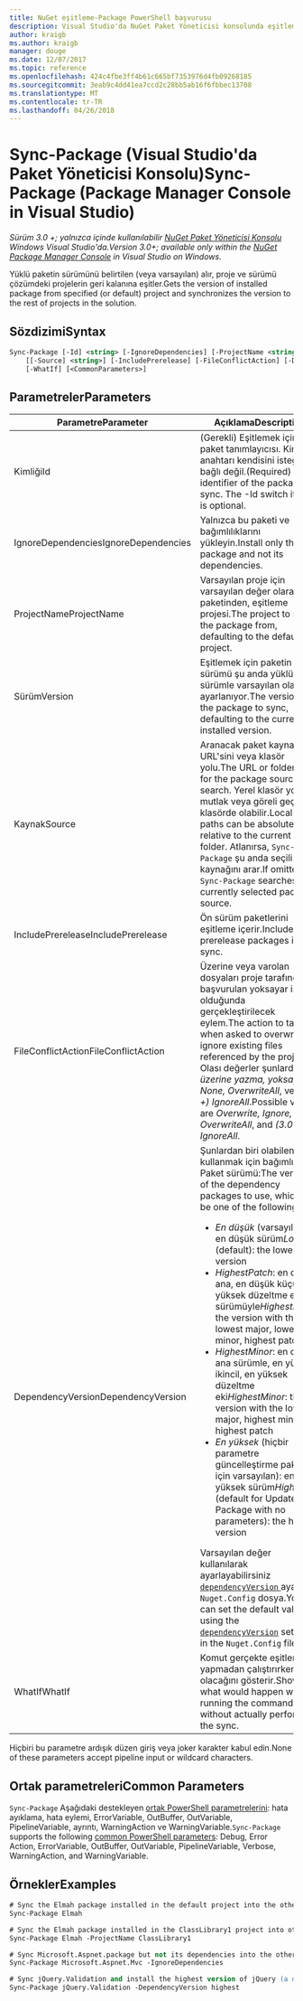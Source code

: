 ```yaml
---
title: NuGet eşitleme-Package PowerShell başvurusu
description: Visual Studio'da NuGet Paket Yöneticisi konsolunda eşitleme paket PowerShell komut başvurusu.
author: kraigb
ms.author: kraigb
manager: douge
ms.date: 12/07/2017
ms.topic: reference
ms.openlocfilehash: 424c4fbe3ff4b61c665bf7353976d4fb09268185
ms.sourcegitcommit: 3eab9c4dd41ea7ccd2c28bb5ab16f6fbbec13708
ms.translationtype: MT
ms.contentlocale: tr-TR
ms.lasthandoff: 04/26/2018
---
```

# <a name="sync-package-package-manager-console-in-visual-studio"></a><span data-ttu-id="ae594-103">Sync-Package (Visual Studio'da Paket Yöneticisi Konsolu)</span><span class="sxs-lookup"><span data-stu-id="ae594-103">Sync-Package (Package Manager Console in Visual Studio)</span></span>

<span data-ttu-id="ae594-104">*Sürüm 3.0 +; yalnızca içinde kullanılabilir [NuGet Paket Yöneticisi Konsolu](package-manager-console.md) Windows Visual Studio'da.*</span><span class="sxs-lookup"><span data-stu-id="ae594-104">*Version 3.0+; available only within the [NuGet Package Manager Console](package-manager-console.md) in Visual Studio on Windows.*</span></span>

<span data-ttu-id="ae594-105">Yüklü paketin sürümünü belirtilen (veya varsayılan) alır, proje ve sürümü çözümdeki projelerin geri kalanına eşitler.</span><span class="sxs-lookup"><span data-stu-id="ae594-105">Gets the version of installed package from specified (or default) project and synchronizes the version to the rest of projects in the solution.</span></span>

## <a name="syntax"></a><span data-ttu-id="ae594-106">Sözdizimi</span><span class="sxs-lookup"><span data-stu-id="ae594-106">Syntax</span></span>

```ps
Sync-Package [-Id] <string> [-IgnoreDependencies] [-ProjectName <string>] [[-Version] <string>]
    [[-Source] <string>] [-IncludePrerelease] [-FileConflictAction] [-DependencyVersion]
    [-WhatIf] [<CommonParameters>]
```

## <a name="parameters"></a><span data-ttu-id="ae594-107">Parametreler</span><span class="sxs-lookup"><span data-stu-id="ae594-107">Parameters</span></span>

| <span data-ttu-id="ae594-108">Parametre</span><span class="sxs-lookup"><span data-stu-id="ae594-108">Parameter</span></span> | <span data-ttu-id="ae594-109">Açıklama</span><span class="sxs-lookup"><span data-stu-id="ae594-109">Description</span></span> |
| --- | --- |
| <span data-ttu-id="ae594-110">Kimliği</span><span class="sxs-lookup"><span data-stu-id="ae594-110">Id</span></span> | <span data-ttu-id="ae594-111">(Gerekli) Eşitlemek için paket tanımlayıcısı. Kimliği anahtarı kendisini isteğe bağlı değil.</span><span class="sxs-lookup"><span data-stu-id="ae594-111">(Required) The identifier of the package to sync. The -Id switch itself is optional.</span></span> |
| <span data-ttu-id="ae594-112">IgnoreDependencies</span><span class="sxs-lookup"><span data-stu-id="ae594-112">IgnoreDependencies</span></span> | <span data-ttu-id="ae594-113">Yalnızca bu paketi ve bağımlılıklarını yükleyin.</span><span class="sxs-lookup"><span data-stu-id="ae594-113">Install only this package and not its dependencies.</span></span> |
| <span data-ttu-id="ae594-114">ProjectName</span><span class="sxs-lookup"><span data-stu-id="ae594-114">ProjectName</span></span> | <span data-ttu-id="ae594-115">Varsayılan proje için varsayılan değer olarak paketinden, eşitleme projesi.</span><span class="sxs-lookup"><span data-stu-id="ae594-115">The project to sync the package from, defaulting to the default  project.</span></span> |
| <span data-ttu-id="ae594-116">Sürüm</span><span class="sxs-lookup"><span data-stu-id="ae594-116">Version</span></span> | <span data-ttu-id="ae594-117">Eşitlemek için paketin sürümü şu anda yüklü olan sürümle varsayılan olarak ayarlanıyor.</span><span class="sxs-lookup"><span data-stu-id="ae594-117">The version of the package to sync, defaulting to the currently installed version.</span></span> |
| <span data-ttu-id="ae594-118">Kaynak</span><span class="sxs-lookup"><span data-stu-id="ae594-118">Source</span></span> | <span data-ttu-id="ae594-119">Aranacak paket kaynağının URL'sini veya klasör yolu.</span><span class="sxs-lookup"><span data-stu-id="ae594-119">The URL or folder path for the package source to search.</span></span> <span data-ttu-id="ae594-120">Yerel klasör yolları mutlak veya göreli geçerli klasörde olabilir.</span><span class="sxs-lookup"><span data-stu-id="ae594-120">Local folder paths can be absolute, or relative to the current folder.</span></span> <span data-ttu-id="ae594-121">Atlanırsa, `Sync-Package` şu anda seçili paket kaynağını arar.</span><span class="sxs-lookup"><span data-stu-id="ae594-121">If omitted, `Sync-Package` searches the currently selected package source.</span></span> |
| <span data-ttu-id="ae594-122">IncludePrerelease</span><span class="sxs-lookup"><span data-stu-id="ae594-122">IncludePrerelease</span></span> | <span data-ttu-id="ae594-123">Ön sürüm paketlerini eşitleme içerir.</span><span class="sxs-lookup"><span data-stu-id="ae594-123">Includes prerelease packages in the sync.</span></span> |
| <span data-ttu-id="ae594-124">FileConflictAction</span><span class="sxs-lookup"><span data-stu-id="ae594-124">FileConflictAction</span></span> | <span data-ttu-id="ae594-125">Üzerine veya varolan dosyaları proje tarafından başvurulan yoksayar istenir olduğunda gerçekleştirilecek eylem.</span><span class="sxs-lookup"><span data-stu-id="ae594-125">The action to take when asked to overwrite or ignore existing files referenced by the project.</span></span> <span data-ttu-id="ae594-126">Olası değerler şunlardır: *üzerine yazma, yoksay, None, OverwriteAll*, ve *(3.0 +)* *IgnoreAll*.</span><span class="sxs-lookup"><span data-stu-id="ae594-126">Possible values are *Overwrite, Ignore, None, OverwriteAll*, and *(3.0+)* *IgnoreAll*.</span></span> |
| <span data-ttu-id="ae594-127">DependencyVersion</span><span class="sxs-lookup"><span data-stu-id="ae594-127">DependencyVersion</span></span> | <span data-ttu-id="ae594-128">Şunlardan biri olabilen kullanmak için bağımlılık Paket sürümü:</span><span class="sxs-lookup"><span data-stu-id="ae594-128">The version of the dependency packages to use, which can be one of the following:</span></span><br/><ul><li><span data-ttu-id="ae594-129">*En düşük* (varsayılan): en düşük sürüm</span><span class="sxs-lookup"><span data-stu-id="ae594-129">*Lowest* (default): the lowest version</span></span></li><li><span data-ttu-id="ae594-130">*HighestPatch*: en düşük ana, en düşük küçük, en yüksek düzeltme eki sürümüyle</span><span class="sxs-lookup"><span data-stu-id="ae594-130">*HighestPatch*: the version with the lowest major, lowest minor, highest patch</span></span></li><li><span data-ttu-id="ae594-131">*HighestMinor*: en düşük ana sürümle, en yüksek ikincil, en yüksek düzeltme eki</span><span class="sxs-lookup"><span data-stu-id="ae594-131">*HighestMinor*: the version with the lowest major, highest minor, highest patch</span></span></li><li><span data-ttu-id="ae594-132">*En yüksek* (hiçbir parametre güncelleştirme paketi için varsayılan): en yüksek sürüm</span><span class="sxs-lookup"><span data-stu-id="ae594-132">*Highest* (default for Update-Package with no parameters): the highest version</span></span></li></ul><span data-ttu-id="ae594-133">Varsayılan değer kullanılarak ayarlayabilirsiniz [ `dependencyVersion` ](../reference/nuget-config-file.md#config-section) ayarı `Nuget.Config` dosya.</span><span class="sxs-lookup"><span data-stu-id="ae594-133">You can set the default value using the [`dependencyVersion`](../reference/nuget-config-file.md#config-section) setting in the `Nuget.Config` file.</span></span> |
| <span data-ttu-id="ae594-134">WhatIf</span><span class="sxs-lookup"><span data-stu-id="ae594-134">WhatIf</span></span> | <span data-ttu-id="ae594-135">Komut gerçekte eşitleme yapmadan çalıştırırken ne olacağını gösterir.</span><span class="sxs-lookup"><span data-stu-id="ae594-135">Shows what would happen when running the command without actually performing the sync.</span></span> |

<span data-ttu-id="ae594-136">Hiçbiri bu parametre ardışık düzen giriş veya joker karakter kabul edin.</span><span class="sxs-lookup"><span data-stu-id="ae594-136">None of these parameters accept pipeline input or wildcard characters.</span></span>

## <a name="common-parameters"></a><span data-ttu-id="ae594-137">Ortak parametreleri</span><span class="sxs-lookup"><span data-stu-id="ae594-137">Common Parameters</span></span>

<span data-ttu-id="ae594-138">`Sync-Package` Aşağıdaki destekleyen [ortak PowerShell parametrelerini](http://go.microsoft.com/fwlink/?LinkID=113216): hata ayıklama, hata eylemi, ErrorVariable, OutBuffer, OutVariable, PipelineVariable, ayrıntı, WarningAction ve WarningVariable.</span><span class="sxs-lookup"><span data-stu-id="ae594-138">`Sync-Package` supports the following [common PowerShell parameters](http://go.microsoft.com/fwlink/?LinkID=113216): Debug, Error Action, ErrorVariable, OutBuffer, OutVariable, PipelineVariable, Verbose, WarningAction, and WarningVariable.</span></span>

## <a name="examples"></a><span data-ttu-id="ae594-139">Örnekler</span><span class="sxs-lookup"><span data-stu-id="ae594-139">Examples</span></span>

```ps
# Sync the Elmah package installed in the default project into the other projects in the solution
Sync-Package Elmah

# Sync the Elmah package installed in the ClassLibrary1 project into other projects in the solution
Sync-Package Elmah -ProjectName ClassLibrary1

# Sync Microsoft.Aspnet.package but not its dependencies into the other projects in the solution
Sync-Package Microsoft.Aspnet.Mvc -IgnoreDependencies

# Sync jQuery.Validation and install the highest version of jQuery (a dependency) from the package source    
Sync-Package jQuery.Validation -DependencyVersion highest
```
